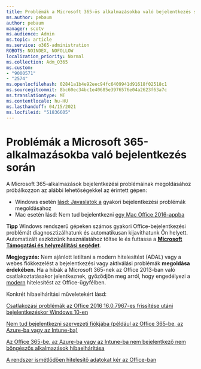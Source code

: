 ```yaml
---
title: Problémák a Microsoft 365-ös alkalmazásokba való bejelentkezés során
ms.author: pebaum
author: pebaum
manager: scotv
ms.audience: Admin
ms.topic: article
ms.service: o365-administration
ROBOTS: NOINDEX, NOFOLLOW
localization_priority: Normal
ms.collection: Adm_O365
ms.custom:
- "9000571"
- "2574"
ms.openlocfilehash: 02841a1b4e92eec94fc6409941d91618f02518c1
ms.sourcegitcommit: 8bc60ec34bc1e40685e3976576e04a2623f63a7c
ms.translationtype: MT
ms.contentlocale: hu-HU
ms.lasthandoff: 04/15/2021
ms.locfileid: "51836605"
---
```

# <a name="issues-signing-into-microsoft-365-apps"></a>Problémák a Microsoft 365-alkalmazásokba való bejelentkezés során

A Microsoft 365-alkalmazások bejelentkezési problémáinak megoldásához próbálkozzon az alábbi lehetőségekkel az érintett gépen:  

- Windows esetén [lásd: Javaslatok a](https://docs.microsoft.com/office365/troubleshoot/administration/disabling-adal-wam-not-recommended#recommendations-on-resolving-common-sign-in-issues) gyakori bejelentkezési problémák megoldásához
- Mac esetén lásd: Nem tud bejelentkezni  [egy Mac Office 2016-appba](https://docs.microsoft.com/office365/troubleshoot/authentication/sign-in-to-office-2016-for-mac-fail)

**Tipp** Windows rendszerű gépeken számos gyakori Office-bejelentkezési problémát diagnosztizálhatunk és automatikusan kijavíthatunk Ön helyett. Automatizált eszközünk használatához töltse le és futtassa a **[Microsoft Támogatási és helyreállítási segédet](https://aka.ms/SaRA-OfficeSignInScenario)**.

**Megjegyzés:** Nem ajánlott letiltani a modern hitelesítést (ADAL) vagy a webes fiókkezelést a bejelentkezési vagy aktiválási problémák **megoldása érdekében.** Ha a hibák a Microsoft 365-nek az Office 2013-ban való csatlakoztatásakor jelentkeznek, győződjön meg arról, hogy engedélyezi a [modern](https://docs.microsoft.com/microsoft-365/admin/security-and-compliance/enable-modern-authentication)  hitelesítést az Office-ügyfélben.

Konkrét hibaelhárítási műveletekért lásd:

[Csatlakozási problémák az Office 2016 16.0.7967-es frissítése utáni bejelentkezéskor Windows 10-en](https://docs.microsoft.com/office365/troubleshoot/administration/connection-issue-when-sign-in-office-2016)  

[Nem tud bejelentkezni szervezeti fiókjába (például az Office 365-be, az Azure-ba vagy az Intune-ba)](https://docs.microsoft.com/office365/troubleshoot/authentication/sign-in-to-office-365-azure-intune)

[Az Office 365-be, az Azure-ba vagy az Intune-ba nem bejelentkező nem böngészős alkalmazások hibaelhárítása](https://support.office.com/article/how-to-troubleshoot-non-browser-apps-that-can-t-sign-in-to-office-365-azure-or-intune-3ba1b268-66f6-462c-b0e5-070f5c2603c1?ui=en-US&rs=en-US&ad=US)

[A rendszer ismétlődően hitelesítő adatokat kér az Office-ban](https://docs.microsoft.com/office365/troubleshoot/authentication/access-denied-when-connect-to-office-365)